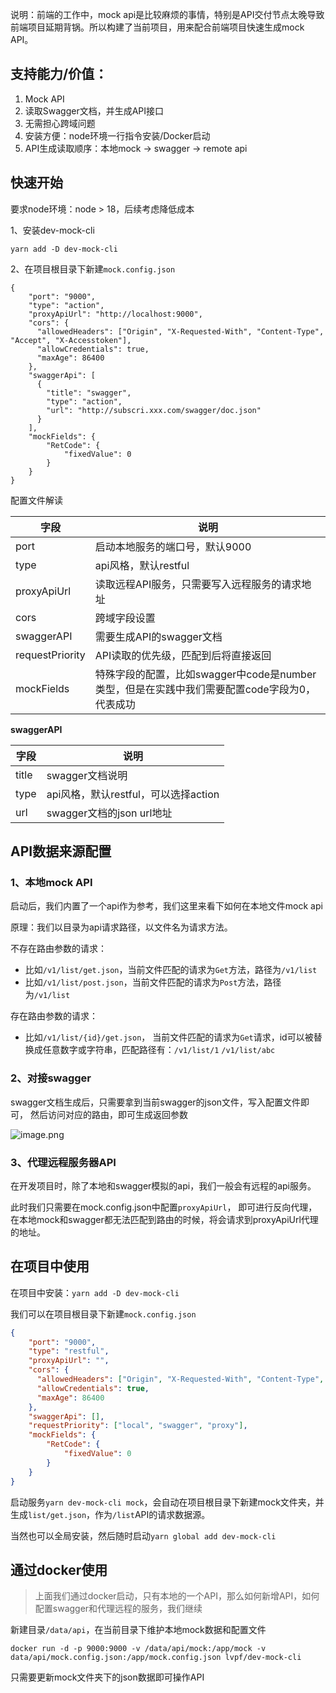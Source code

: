 说明：前端的工作中，mock api是比较麻烦的事情，特别是API交付节点太晚导致前端项目延期背锅。所以构建了当前项目，用来配合前端项目快速生成mock API。

## 支持能力/价值：

1. Mock API
1. 读取Swagger文档，并生成API接口
1. 无需担心跨域问题
1. 安装方便：node环境一行指令安装/Docker启动
1. API生成读取顺序：本地mock -> swagger -> remote api

## 快速开始

要求node环境：node > 18，后续考虑降低成本

1、安装dev-mock-cli

```
yarn add -D dev-mock-cli
```

2、在项目根目录下新建`mock.config.json`
```
{
    "port": "9000",
    "type": "action",
    "proxyApiUrl": "http://localhost:9000",
    "cors": {
      "allowedHeaders": ["Origin", "X-Requested-With", "Content-Type", "Accept", "X-Accesstoken"],
      "allowCredentials": true,  
      "maxAge": 86400
    },
    "swaggerApi": [
      {
        "title": "swagger",
        "type": "action",
        "url": "http://subscri.xxx.com/swagger/doc.json"
      }
    ],
    "mockFields": {
        "RetCode": {
            "fixedValue": 0
        }
    }
}
```
配置文件解读

| 字段              | 说明                                                        |
| --------------- | --------------------------------------------------------- |
| port            | 启动本地服务的端口号，默认9000                                         |
| type            | api风格，默认restful                                           |
| proxyApiUrl     | 读取远程API服务，只需要写入远程服务的请求地址                                  |
| cors            | 跨域字段设置                                                    |
| swaggerAPI      | 需要生成API的swagger文档                                         |
| requestPriority | API读取的优先级，匹配到后将直接返回                                       |
| mockFields      | 特殊字段的配置，比如swagger中code是number类型，但是在实践中我们需要配置code字段为0，代表成功 |

**swaggerAPI**

| 字段    | 说明                         |
| ----- | -------------------------- |
| title | swagger文档说明                |
| type  | api风格，默认restful，可以选择action |
| url   | swagger文档的json url地址       |

## API数据来源配置

### 1、本地mock API

启动后，我们内置了一个api作为参考，我们这里来看下如何在本地文件mock api

原理：我们以目录为api请求路径，以文件名为请求方法。

不存在路由参数的请求：

*   比如`/v1/list/get.json`，当前文件匹配的请求为`Get`方法，路径为`/v1/list`
*   比如`/v1/list/post.json`，当前文件匹配的请求为`Post`方法，路径为`/v1/list`

存在路由参数的请求：

*   比如`/v1/list/{id}/get.json`， 当前文件匹配的请求为`Get`请求，id可以被替换成任意数字或字符串，匹配路径有：`/v1/list/1` `/v1/list/abc`

### 2、对接swagger

swagger文档生成后，只需要拿到当前swagger的json文件，写入配置文件即可，
然后访问对应的路由，即可生成返回参数

![image.png](https://p0-xtjj-private.juejin.cn/tos-cn-i-73owjymdk6/a7ee6f2561ef42ef82d403a588477cda~tplv-73owjymdk6-jj-mark-v1:0:0:0:0:5o6Y6YeR5oqA5pyv56S-5Yy6IEAg5YmN56uv5Lit5ZCO5Y-w:q75.awebp?policy=eyJ2bSI6MywidWlkIjoiMzk0MDI0NjAzNjk0ODg0MCJ9&rk3s=f64ab15b&x-orig-authkey=f32326d3454f2ac7e96d3d06cdbb035152127018&x-orig-expires=1729322200&x-orig-sign=y26Jvdi2lpQ2BdNR%2BP69tOEH56M%3D)

### 3、代理远程服务器API

在开发项目时，除了本地和swagger模拟的api，我们一般会有远程的api服务。

此时我们只需要在mock.config.json中配置`proxyApiUrl`， 即可进行反向代理，在本地mock和swagger都无法匹配到路由的时候，将会请求到proxyApiUrl代理的地址。

## 在项目中使用

在项目中安装：`yarn add -D dev-mock-cli`

我们可以在项目根目录下新建`mock.config.json`

```json
{
    "port": "9000",
    "type": "restful",
    "proxyApiUrl": "",
    "cors": {
      "allowedHeaders": ["Origin", "X-Requested-With", "Content-Type", "Accept", "X-Accesstoken"],
      "allowCredentials": true,  
      "maxAge": 86400
    },
    "swaggerApi": [],
    "requestPriority": ["local", "swagger", "proxy"],
    "mockFields": {
        "RetCode": {
            "fixedValue": 0
        }
    }
}
```

启动服务`yarn dev-mock-cli mock`，会自动在项目根目录下新建mock文件夹，并生成`list/get.json`，作为`/list`API的请求数据源。

当然也可以全局安装，然后随时启动`yarn global add dev-mock-cli`

## 通过docker使用

> 上面我们通过docker启动，只有本地的一个API，那么如何新增API，如何配置swagger和代理远程的服务，我们继续

新建目录`/data/api`，在当前目录下维护本地mock数据和配置文件

```
docker run -d -p 9000:9000 -v /data/api/mock:/app/mock -v data/api/mock.config.json:/app/mock.config.json lvpf/dev-mock-cli
```

只需要更新mock文件夹下的json数据即可操作API